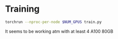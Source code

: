 # Training

```bash
torchrun --nproc-per-node $NUM_GPUS train.py
```

It seems to be working atm with at least 4 A100 80GB